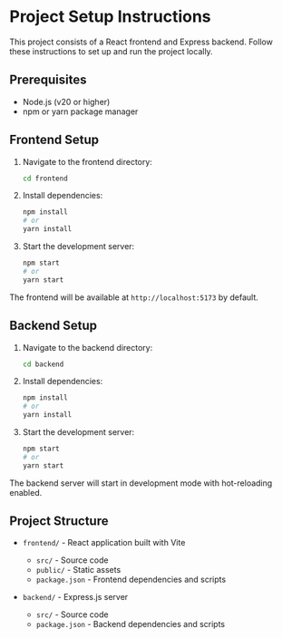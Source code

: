 # Project Setup Instructions

This project consists of a React frontend and Express backend. Follow these instructions to set up and run the project locally.

## Prerequisites

- Node.js (v20 or higher)
- npm or yarn package manager

## Frontend Setup

1. Navigate to the frontend directory:
   ```bash
   cd frontend
   ```

2. Install dependencies:
   ```bash
   npm install
   # or
   yarn install
   ```

3. Start the development server:
   ```bash
   npm start
   # or
   yarn start
   ```

The frontend will be available at `http://localhost:5173` by default.

## Backend Setup

1. Navigate to the backend directory:
   ```bash
   cd backend
   ```

2. Install dependencies:
   ```bash
   npm install
   # or
   yarn install
   ```

3. Start the development server:
   ```bash
   npm start
   # or
   yarn start
   ```

The backend server will start in development mode with hot-reloading enabled.

## Project Structure

- `frontend/` - React application built with Vite
  - `src/` - Source code
  - `public/` - Static assets
  - `package.json` - Frontend dependencies and scripts

- `backend/` - Express.js server
  - `src/` - Source code
  - `package.json` - Backend dependencies and scripts
